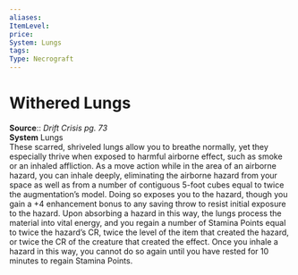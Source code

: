 ```yaml
---
aliases: 
ItemLevel: 
price: 
System: Lungs
tags: 
Type: Necrograft
---
```


# Withered Lungs

**Source**:: _Drift Crisis pg. 73_  
**System** Lungs  
These scarred, shriveled lungs allow you to breathe normally, yet they especially thrive when exposed to harmful airborne effect, such as smoke or an inhaled affliction. As a move action while in the area of an airborne hazard, you can inhale deeply, eliminating the airborne hazard from your space as well as from a number of contiguous 5-foot cubes equal to twice the augmentation’s model. Doing so exposes you to the hazard, though you gain a +4 enhancement bonus to any saving throw to resist initial exposure to the hazard. Upon absorbing a hazard in this way, the lungs process the material into vital energy, and you regain a number of Stamina Points equal to twice the hazard’s CR, twice the level of the item that created the hazard, or twice the CR of the creature that created the effect. Once you inhale a hazard in this way, you cannot do so again until you have rested for 10 minutes to regain Stamina Points.
